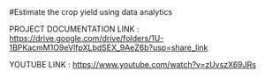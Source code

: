 <HTML>
 #Estimate the crop yield using data analytics
 
PROJECT DOCUMENTATION LINK : https://drive.google.com/drive/folders/1U-1BPKacmM1O9eVlfpXLbdSEX_9AeZ6b?usp=share_link

YOUTUBE LINK : https://www.youtube.com/watch?v=zUvszX69JRs
</HTML>
